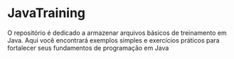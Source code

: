 # JavaTraining
 O repositório é dedicado a armazenar arquivos básicos de treinamento em Java. Aqui você encontrará exemplos simples e exercícios práticos para fortalecer seus fundamentos de programação em Java
